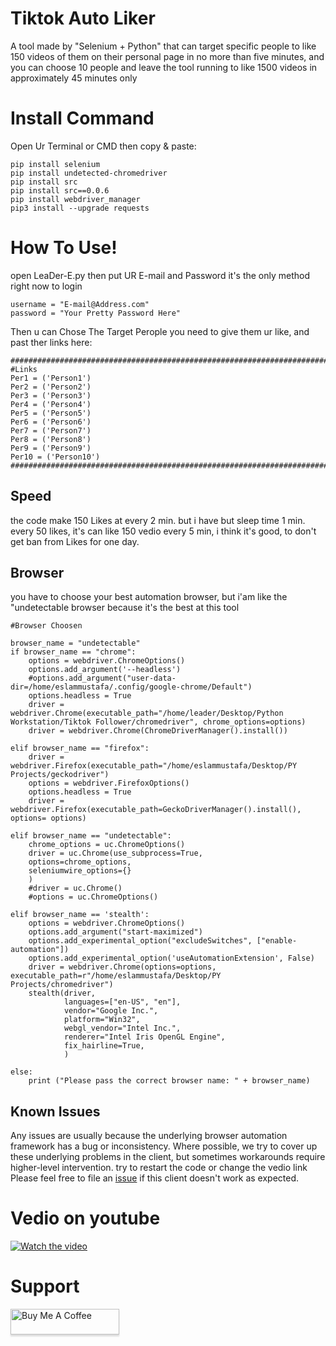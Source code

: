 # Tiktok Auto Liker
A tool made by "Selenium + Python" that can target specific people to like 150 videos of them on their personal page in no more than five minutes, and you can choose 10 people and leave the tool running to like 1500 videos in approximately 45 minutes only


# Install Command
Open Ur Terminal or CMD then copy & paste:

    pip install selenium
    pip install undetected-chromedriver
    pip install src
    pip install src==0.0.6 
    pip install webdriver_manager
    pip3 install --upgrade requests

# How To Use!
open LeaDer-E.py then put UR E-mail and Password it's the only method right now to login

    username = "E-mail@Address.com"
    password = "Your Pretty Password Here"
    
Then u can Chose The Target Perople you need to give them ur like, and past ther links here:

    ######################################################################################################################
    #Links
    Per1 = ('Person1')
    Per2 = ('Person2')
    Per3 = ('Person3')
    Per4 = ('Person4')
    Per5 = ('Person5')
    Per6 = ('Person6')
    Per7 = ('Person7')
    Per8 = ('Person8')
    Per9 = ('Person9')
    Per10 = ('Person10')
    ######################################################################################################################

## Speed 
the code make 150 Likes at every 2 min. but i have but sleep time 1 min. every 50 likes, it's can like 150 vedio every 5 min, i think it's good, to don't get ban from Likes for one day.

## Browser 
you have to choose your best automation browser, but i'am like the "undetectable browser because it's the best at this tool

    #Browser Choosen
   
    browser_name = "undetectable"
    if browser_name == "chrome":
        options = webdriver.ChromeOptions()
        options.add_argument('--headless')
        #options.add_argument("user-data-dir=/home/eslammustafa/.config/google-chrome/Default")
        options.headless = True
        driver = webdriver.Chrome(executable_path="/home/leader/Desktop/Python Workstation/Tiktok Follower/chromedriver", chrome_options=options)
        driver = webdriver.Chrome(ChromeDriverManager().install())

    elif browser_name == "firefox":
        driver = webdriver.Firefox(executable_path="/home/eslammustafa/Desktop/PY Projects/geckodriver")
        options = webdriver.FirefoxOptions()
        options.headless = True
        driver = webdriver.Firefox(executable_path=GeckoDriverManager().install(), options= options)

    elif browser_name == "undetectable":
        chrome_options = uc.ChromeOptions()
        driver = uc.Chrome(use_subprocess=True,
        options=chrome_options,
        seleniumwire_options={}
        )
        #driver = uc.Chrome()
        #options = uc.ChromeOptions()

    elif browser_name == 'stealth':
        options = webdriver.ChromeOptions()
        options.add_argument("start-maximized")
        options.add_experimental_option("excludeSwitches", ["enable-automation"])
        options.add_experimental_option('useAutomationExtension', False)
        driver = webdriver.Chrome(options=options, executable_path=r"/home/eslammustafa/Desktop/PY Projects/chromedriver")
        stealth(driver,
                languages=["en-US", "en"],
                vendor="Google Inc.",
                platform="Win32",
                webgl_vendor="Intel Inc.",
                renderer="Intel Iris OpenGL Engine",
                fix_hairline=True,
                )

    else:
        print ("Please pass the correct browser name: " + browser_name)

## Known Issues

Any issues are usually because the underlying browser automation framework has a
bug or inconsistency. Where possible, we try to cover up these underlying
problems in the client, but sometimes workarounds require higher-level
intervention.
try to restart the code or change the vedio link
Please feel free to file an [issue][issue] if this client doesn't work as
expected.

[issue]: https://github.com/LeaDer-E/Tiktok-Auto-Liker/issues/new

# Vedio on youtube
[![Watch the video](https://user-images.githubusercontent.com/99460904/179158938-e161db4b-c111-446a-ab21-0da683a6e8d2.png)](https://www.youtube.com/watch?v=-n0BHvobq0o)


# Support
<a href="https://www.buymeacoffee.com/LeaDer.E" target="_blank" rel="noopener noreferrer"><img src="https://www.buymeacoffee.com/assets/img/custom_images/orange_img.png" alt="Buy Me A Coffee" style="height: 41px !important;width: 174px !important;box-shadow: 0px 3px 2px 0px rgba(190, 190, 190, 0.5) !important;-webkit-box-shadow: 0px 3px 2px 0px rgba(190, 190, 190, 0.5) !important;" ></a>

